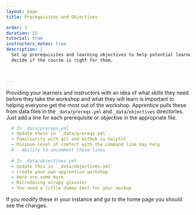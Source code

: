 ```yaml
---
layout: page
title: Prerequisites and Objectives

order: 3
duration: 15
tutorial: true
instructors_notes: true
description: |
  Set up prerequisites and learning objectives to help potential learners
  decide if the course is right for them.
  


---
```


Providing your learners and instructors with an idea of what skills they need 
before they take the workshop and what they will learn is important to 
helping everyone get the most out of the workshop. Apprentice pulls these
from data files in the `_data/prereqs.yml` and `_data/objectives` directories.
Just add a line for each prerequisite or objective in the appropriate file.

```yml
  # In _data/prereqs.yml
  - Update these in `_data/prereqs.yml`.
  - Familiarity with git and GitHub is helpful
  - Minimum level of comfort with the command line may help
  # - Ability to uncomment these lines
  
  # In _data/objectives.yml
  - Update this in `_data/objectives.yml`
  - Create your own apprentice workshop
  - Here are some more
  - Microdosing occupy glossier
  - You need a little dummy text for your mockup
```

If you modify these in your instance and go to the home page you should
see the changes.











